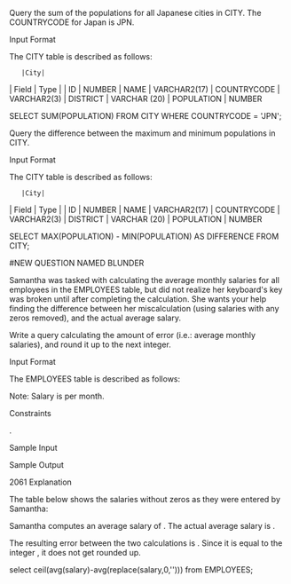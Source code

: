 Query the sum of the populations for all Japanese cities in CITY. The COUNTRYCODE for Japan is JPN.

Input Format

The CITY table is described as follows:
       
       |City|
| Field         |  Type            |
| ID            | NUMBER 
| NAME          | VARCHAR2(17)
| COUNTRYCODE   | VARCHAR2(3)
| DISTRICT      | VARCHAR (20)
| POPULATION    | NUMBER

SELECT SUM(POPULATION) FROM CITY WHERE COUNTRYCODE = 'JPN';


Query the difference between the maximum and minimum populations in CITY.

Input Format

The CITY table is described as follows:

      
       |City|
| Field         |  Type            |
| ID            | NUMBER 
| NAME          | VARCHAR2(17)
| COUNTRYCODE   | VARCHAR2(3)
| DISTRICT      | VARCHAR (20)
| POPULATION    | NUMBER

SELECT MAX(POPULATION) - MIN(POPULATION) AS DIFFERENCE FROM CITY;

#NEW QUESTION NAMED BLUNDER

Samantha was tasked with calculating the average monthly salaries for all employees in the EMPLOYEES table, but did not realize her keyboard's  key was broken until after completing the calculation. She wants your help finding the difference between her miscalculation (using salaries with any zeros removed), and the actual average salary.

Write a query calculating the amount of error (i.e.:  average monthly salaries), and round it up to the next integer.

Input Format

The EMPLOYEES table is described as follows:



Note: Salary is per month.

Constraints

.

Sample Input



Sample Output

2061
Explanation

The table below shows the salaries without zeros as they were entered by Samantha:



Samantha computes an average salary of . The actual average salary is .

The resulting error between the two calculations is . Since it is equal to the integer , it does not get rounded up.

select ceil(avg(salary)-avg(replace(salary,0,''))) from EMPLOYEES;